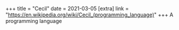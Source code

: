 +++
title = "Cecil"
date = 2021-03-05
[extra]
link = "https://en.wikipedia.org/wiki/Cecil_(programming_language)"
+++
A programming language

